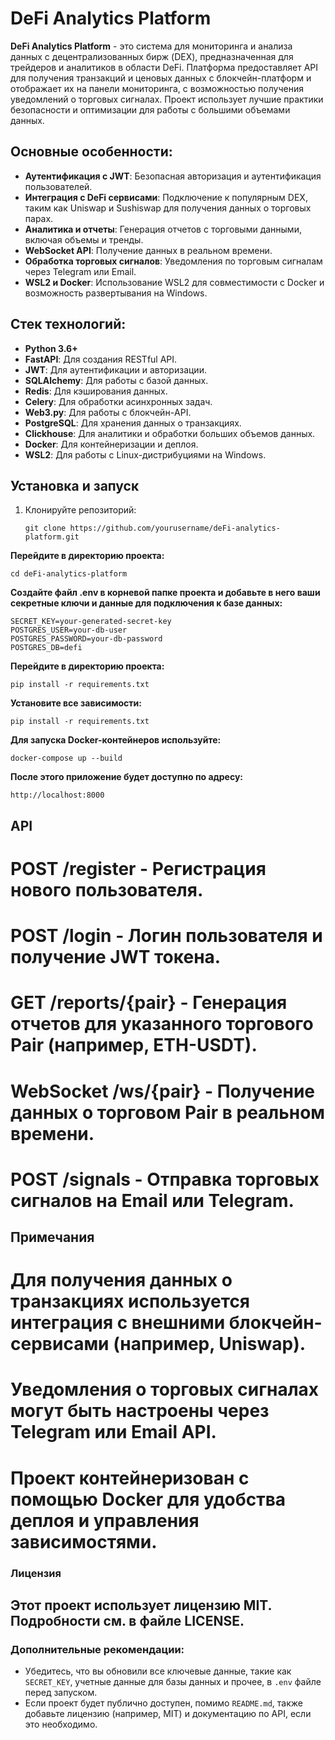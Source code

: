 # DeFi Analytics Platform

**DeFi Analytics Platform** - это система для мониторинга и анализа данных с децентрализованных бирж (DEX), предназначенная для трейдеров и аналитиков в области DeFi. Платформа предоставляет API для получения транзакций и ценовых данных с блокчейн-платформ и отображает их на панели мониторинга, с возможностью получения уведомлений о торговых сигналах. Проект использует лучшие практики безопасности и оптимизации для работы с большими объемами данных.

## Основные особенности:
- **Аутентификация с JWT**: Безопасная авторизация и аутентификация пользователей.
- **Интеграция с DeFi сервисами**: Подключение к популярным DEX, таким как Uniswap и Sushiswap для получения данных о торговых парах.
- **Аналитика и отчеты**: Генерация отчетов с торговыми данными, включая объемы и тренды.
- **WebSocket API**: Получение данных в реальном времени.
- **Обработка торговых сигналов**: Уведомления по торговым сигналам через Telegram или Email.
- **WSL2 и Docker**: Использование WSL2 для совместимости с Docker и возможность развертывания на Windows.

## Стек технологий:
- **Python 3.6+**
- **FastAPI**: Для создания RESTful API.
- **JWT**: Для аутентификации и авторизации.
- **SQLAlchemy**: Для работы с базой данных.
- **Redis**: Для кэширования данных.
- **Celery**: Для обработки асинхронных задач.
- **Web3.py**: Для работы с блокчейн-API.
- **PostgreSQL**: Для хранения данных о транзакциях.
- **Clickhouse**: Для аналитики и обработки больших объемов данных.
- **Docker**: Для контейнеризации и деплоя.
- **WSL2**: Для работы с Linux-дистрибуциями на Windows.

## Установка и запуск

1. Клонируйте репозиторий:
   ```
   git clone https://github.com/yourusername/deFi-analytics-platform.git
   ```
**Перейдите в директорию проекта:**
```
cd deFi-analytics-platform
```

**Создайте файл .env в корневой папке проекта и добавьте в него ваши секретные ключи и данные для подключения к базе данных:**
```
SECRET_KEY=your-generated-secret-key
POSTGRES_USER=your-db-user
POSTGRES_PASSWORD=your-db-password
POSTGRES_DB=defi
```
**Перейдите в директорию проекта:**
```
pip install -r requirements.txt
```


**Установите все зависимости:**
```
pip install -r requirements.txt
```
**Для запуска Docker-контейнеров используйте:**
```
docker-compose up --build

```


**После этого приложение будет доступно по адресу:**
```
http://localhost:8000

```

##  API
# POST /register - Регистрация нового пользователя.
# POST /login - Логин пользователя и получение JWT токена.
# GET /reports/{pair} - Генерация отчетов для указанного торгового Pair (например, ETH-USDT).
# WebSocket /ws/{pair} - Получение данных о торговом Pair в реальном времени.
# POST /signals - Отправка торговых сигналов на Email или Telegram.

## Примечания
# Для получения данных о транзакциях используется интеграция с внешними блокчейн-сервисами (например, Uniswap).
# Уведомления о торговых сигналах могут быть настроены через Telegram или Email API.
# Проект контейнеризован с помощью Docker для удобства деплоя и управления зависимостями.


### Лицензия
## Этот проект использует лицензию MIT. Подробности см. в файле LICENSE.

### Дополнительные рекомендации:
- Убедитесь, что вы обновили все ключевые данные, такие как `SECRET_KEY`, учетные данные для базы данных и прочее, в `.env` файле перед запуском.
- Если проект будет публично доступен, помимо `README.md`, также добавьте лицензию (например, MIT) и документацию по API, если это необходимо.



